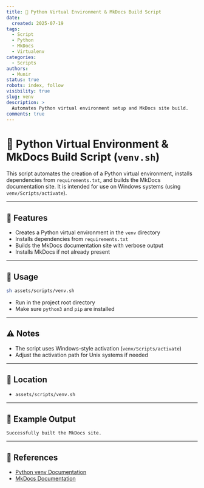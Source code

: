 ```yaml
---
title: 🐍 Python Virtual Environment & MkDocs Build Script
date:
  created: 2025-07-19
tags:
  - Script
  - Python
  - MkDocs
  - Virtualenv
categories:
  - Scripts
authors:
  - Munir
status: true
robots: index, follow
visibility: true
slug: venv
description: >
  Automates Python virtual environment setup and MkDocs site build.
comments: true
---
```


# 🐍 Python Virtual Environment & MkDocs Build Script (`venv.sh`)

This script automates the creation of a Python virtual environment, installs dependencies from `requirements.txt`, and builds the MkDocs documentation site. It is intended for use on Windows systems (using `venv/Scripts/activate`).

<!-- more -->

---

## 📑 Features
- Creates a Python virtual environment in the `venv` directory
- Installs dependencies from `requirements.txt`
- Builds the MkDocs documentation site with verbose output
- Installs MkDocs if not already present

---

## 🚀 Usage

```bash
sh assets/scripts/venv.sh
```

- Run in the project root directory
- Make sure `python3` and `pip` are installed

---

## ⚠️ Notes
- The script uses Windows-style activation (`venv/Scripts/activate`)
- Adjust the activation path for Unix systems if needed

---

## 📂 Location
- `assets/scripts/venv.sh`

---

## 📝 Example Output
```
Successfully built the MkDocs site.
```

---

## 🔗 References
- [Python venv Documentation](https://docs.python.org/3/library/venv.html)
- [MkDocs Documentation](https://www.mkdocs.org/) 
